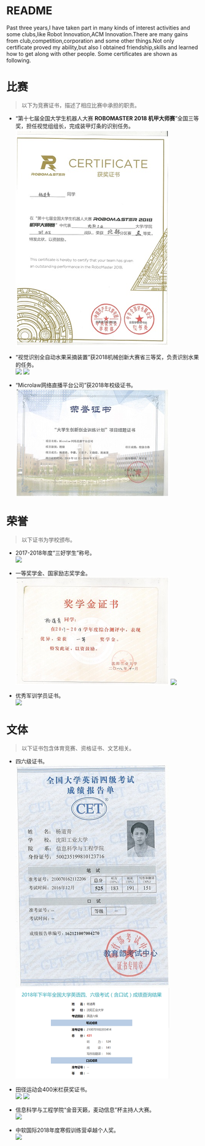 # README
  Past three years,I have taken part in many kinds of interest activities and some clubs,like Robot Innovation,ACM Innovation.There are many gains from club,competition,corporation and some other things.Not only certificate proved my ability,but also I obtained friendship,skills and learned how to get along with other people. Some certificates are shown as following.
# 比赛
>以下为竞赛证书，描述了相应比赛中承担的职责。  
* “第十七届全国大学生机器人大赛 **ROBOMASTER 2018 机甲大师赛**”全国三等奖，担任视觉组组长，完成装甲灯条的识别任务。  
![](img-828040400-0013.jpg)

* “视觉识别全自动水果采摘装置”获2018机械创新大赛省三等奖，负责识别水果的任务。  
![](img-828040400-0002.jpg)
![](img-828040400-0001.jpg)

* “Microlaw网络直播平台公司”获2018年校级证书。  
![](img-828040400-0012.jpg)

# 荣誉
>以下证书为学校颁布。
* 2017-2018年度“三好学生”称号。  
![](img-828040400-0010.jpg)

* 一等奖学金、国家励志奖学金。   
![](img-828040400-0009.jpg)
![](img-828040400-0011.jpg)

* 优秀军训学员证书。  
![](img-828040400-0004.jpg)

# 文体
>以下证书包含体育竞赛、资格证书、文艺相关。  
* 四六级证书。  
![](img-828040400-0003.jpg)  
![](img-828040400-00014.png)

* 田径运动会400米栏获奖证书。    
![](img-828040400-0007.jpg)
![](img-828040400-0005.jpg)

* 信息科学与工程学院“金音天籁，麦动信息”杯主持人大赛。  
![](img-828040400-0008.jpg)

* 中软国际2018年度寒假训练营卓越个人奖。  
![](img-828040400-0006.jpg)
